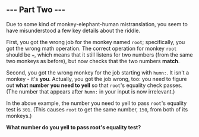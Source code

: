 ## --- Part Two ---
Due to some kind of monkey-elephant-human mistranslation, you seem to have misunderstood a few key details about the riddle.
 
First, you got the wrong job for the monkey named `root`; specifically, you got the wrong math operation. The correct operation for monkey `root` should be `=`, which means that it still listens for two numbers (from the same two monkeys as before), but now checks that the two numbers **match**.
 
Second, you got the wrong monkey for the job starting with `humn:`. It isn't a monkey - it's **you**. Actually, you got the job wrong, too: you need to figure out **what number you need to yell** so that `root`'s equality check passes. (The number that appears after `humn:` in your input is now irrelevant.)
 
In the above example, the number you need to yell to pass `root`'s equality test is `301`. (This causes `root` to get the same number, `150`, from both of its monkeys.)
 
**What number do you yell to pass root's equality test?**
 